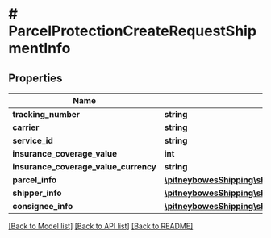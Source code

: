 # # ParcelProtectionCreateRequestShipmentInfo

## Properties

Name | Type | Description | Notes
------------ | ------------- | ------------- | -------------
**tracking_number** | **string** |  | [optional] 
**carrier** | **string** |  | [optional] 
**service_id** | **string** |  | [optional] 
**insurance_coverage_value** | **int** |  | [optional] 
**insurance_coverage_value_currency** | **string** |  | [optional] 
**parcel_info** | [**\pitneybowesShipping\shippingApi.model\ParcelProtectionCreateRequestShipmentInfoParcelInfo**](ParcelProtectionCreateRequestShipmentInfoParcelInfo.md) |  | [optional] 
**shipper_info** | [**\pitneybowesShipping\shippingApi.model\ParcelProtectionCreateRequestShipmentInfoShipperInfo**](ParcelProtectionCreateRequestShipmentInfoShipperInfo.md) |  | [optional] 
**consignee_info** | [**\pitneybowesShipping\shippingApi.model\ParcelProtectionCreateRequestShipmentInfoConsigneeInfo**](ParcelProtectionCreateRequestShipmentInfoConsigneeInfo.md) |  | [optional] 

[[Back to Model list]](../../README.md#documentation-for-models) [[Back to API list]](../../README.md#documentation-for-api-endpoints) [[Back to README]](../../README.md)


